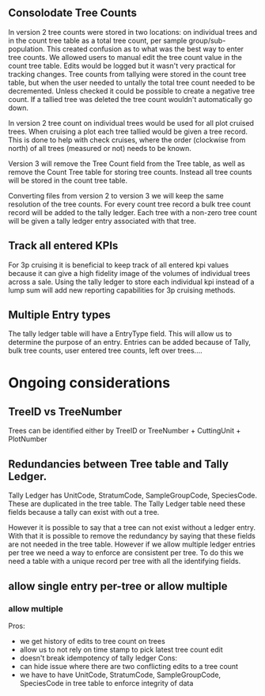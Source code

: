 ## Consolodate Tree Counts
In version 2 tree counts were stored in two locations: on individual trees and in the count tree table as a total tree count, per sample group/sub-population. This created confusion as to what was the best way to enter tree counts. We allowed users to manual edit the tree count value in the count tree table. Edits would be logged but it wasn't very practical for tracking changes. Tree counts from tallying were stored in the count tree table, but when the user needed to untally the total tree count needed to be decremented. Unless checked it could be possible to create a negative tree count. If a tallied tree was deleted the tree count wouldn't automatically go down. 

In version 2 tree count on individual trees would be used for all plot cruised trees. When cruising a plot each tree tallied would be given a tree record. This is done to help with check cruises, where the order (clockwise from north) of all trees (measured or not) needs to be known.    

Version 3 will remove the Tree Count field from the Tree table, as well as remove the Count Tree table for storing tree counts. 
Instead all tree counts will be stored in the count tree table. 

Converting files from  version 2 to version 3 we will keep the same resolution of the tree counts. 
For every count tree record a bulk tree count record will be added to the tally ledger. Each tree with a non-zero tree count will be given a tally ledger entry associated with that tree.  

## Track all entered KPIs
For 3p cruising it is beneficial to keep track of all entered kpi values because it can give a high fidelity image of the volumes of individual trees across a sale. 
Using the tally ledger to store each individual kpi instead of a lump sum will add new reporting capabilities for 3p cruising methods. 


## Multiple Entry types
The tally ledger table will have a EntryType field. This will allow us to determine the purpose of an entry. Entries can be added because of Tally, bulk tree counts, user entered tree counts, left over trees....




# Ongoing considerations

## TreeID vs TreeNumber
Trees can be identified either by TreeID or TreeNumber + CuttingUnit + PlotNumber

## Redundancies between Tree table and Tally Ledger. 
Tally Ledger has UnitCode, StratumCode, SampleGroupCode, SpeciesCode. These are duplicated in the tree table. 
The Tally Ledger table need these fields because a tally can exist with out a tree. 

However it is possible to say that a tree can not exist without a ledger entry. With that it is possible to remove the redundancy by saying that these fields are not needed in the tree table. However if we allow multiple ledger entries per tree we need a way to enforce are consistent per tree. To do this we need a table with a unique record per tree with all the identifying fields. 

## allow single entry per-tree or allow multiple
### allow multiple
Pros: 
 - we get history of edits to tree count on trees
 - allow us to not rely on time stamp to pick latest tree count edit
 - doesn't break idempotency of tally ledger
Cons:
 - can hide issue where there are two conflicting edits to a tree count
 - we have to have UnitCode, StratumCode, SampleGroupCode, SpeciesCode in tree table to enforce integrity of data




